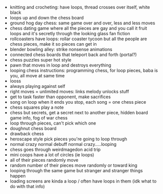 - knitting and crocheting: have loops, thread crosses over itself, white black
- loops up and down the chess board
- ground hog day chess: same game over and over, less and less moves
- chess dating game where all the pieces are gay and you call it fruit loops and it's secretly through the looking glass fan fiction
- rollcoasters have loops: rollar coaster tycoon but all the people are chess pieces, make it so pieces can get in
- blender bowling alley: strike nonsense animations
- connected chess boards that teleport back and forth (portal?)
- chess puzzles super hot style
- pawn that moves in loop and destroys everything
- looping chess instructions: programming chess, for loop pieces, baba is you, all move at same time
- looss
- always playing against self
- right moves = unlimited moves: links melody unlocks stuff
- get to task faster than opponent, make sacrifices
- song on loop when it ends you stop, each song = one chess piece
- chess squares play a note
- chess but secrets, get a secret next to another piece, hidden board game info, fog of war chess
- loop through pieces, can't pick which one
- doughnut chess board
- drawback chess
- heroscape style pick pieces you're going to loop through
- normal crazy normal debuff normal crazy.....looping
- chess goes through weirdmagedon acid trip
- mini coops have a lot of circles (ie loops)
- all of their pieces randomly move
- random number of their pieces move randomly or toward king
- looping through the same game but stranger and stranger things happen
- loading screens are kinda a loop / often have loops in them (idk what to do with that info)